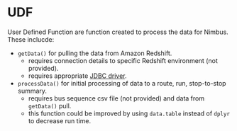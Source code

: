 # UDF

User Defined Function are function created to process the data for Nimbus. These inclucde:

* `getData()` for pulling the data from Amazon Redshift.
  + requires connection details to specific Redshift environment (not provided).
  + requires appropriate [JDBC driver](http://docs.aws.amazon.com/redshift/latest/mgmt/configure-jdbc-connection.html).
* `processData()` for initial processing of data to a route, run, stop-to-stop summary.
  + requires bus sequence csv file (not provided) and data from `getData()` pull.
  + this function could be improved by using `data.table` instead of `dplyr` to decrease run time.
